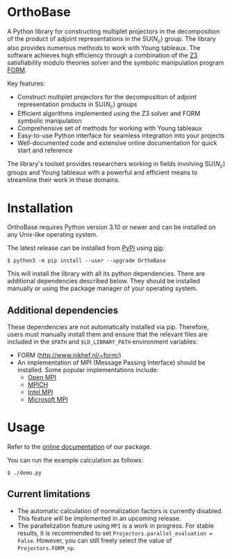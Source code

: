 # OrthoBase

A Python library for constructing multiplet projectors in the decomposition of
the product of adjoint representations in the $\mathrm{SU}(N_c)$ group. The
library also provides numerous methods to work with Young tableaux. The
software achieves high efficiency through a combination of the
[Z3](https://www.microsoft.com/en-us/research/project/z3-3/) satisfiability
modulo theories solver and the symbolic manipulation program
[FORM](https://www.nikhef.nl/~form/).

Key features:
- Construct multiplet projectors for the decomposition of adjoint
representation products in $\mathrm{SU}(N_c)$ groups
- Efficient algorithms implemented using the Z3 solver and FORM symbolic
manipulation
- Comprehensive set of methods for working with Young tableaux
- Easy-to-use Python interface for seamless integration into your projects
- Well-documented code and extensive online documentation for quick start and
reference

The library's toolset provides researchers working in fields involving
$\mathrm{SU}(N_c)$ groups and Young tableaux with a powerful and efficient
means to streamline their work in these domains.

# Installation

OrthoBase requires Python version 3.10 or newer and can be installed on any
Unix-like operating system.

The latest release can be installed from [PyPI] using [pip]:

	$ python3 -m pip install --user --upgrade OrthoBase

This will install the library with all its python dependencies. There are
additional dependencies described below. They should be installed manually or
using the package manager of your operating system.

[pip]: https://pypi.org/project/pip/
[pypi]: https://pypi.org/project/OrthoBase/

## Additional dependencies

These dependencies are not automatically installed via pip. Therefore, users
must manually install them and ensure that the relevant files are included in
the `$PATH` and `$LD_LIBRARY_PATH` environment variables:

- FORM (http://www.nikhef.nl/~form/)
- An implementation of MPI (Message Passing Interface) should be installed.
  Some popular implementations include:
  - [Open MPI](https://www.open-mpi.org/)
  - [MPICH](https://www.mpich.org/)
  - [Intel MPI](https://software.intel.com/en-us/mpi-library)
  - [Microsoft MPI](https://docs.microsoft.com/en-us/message-passing-interface/microsoft-mpi)

# Usage

Refer to the [online documentation](https://orthobase.readthedocs.io) of our package.

You can run the example calculation as follows:

	$ ./demo.py

## Current limitations

- The automatic calculation of normalization factors is currently disabled.
This feature will be implemented in an upcoming release.
- The parallelization feature using `MPI` is a work in progress. For stable
results, it is recommended to set `Projectors.parallel_evaluation = False`.
However, you can still freely select the value of `Projectors.FORM_np`.
